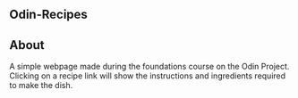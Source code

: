 ## Odin-Recipes
## About
A simple webpage made during the foundations course on the Odin Project. Clicking on a recipe link will show the instructions and ingredients required to make the dish.